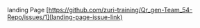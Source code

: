 landing Page [https://github.com/zuri-training/Qr_gen-Team_54-Repo/issues/1](landing-page-issue-link)
